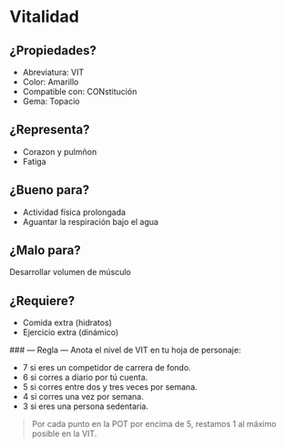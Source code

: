 
Vitalidad
=========

¿Propiedades?
-------------
* Abreviatura: VIT
* Color: Amarillo
* Compatible con: CONstitución
* Gema: Topacio

¿Representa?
------------
* Corazon y pulmñon
* Fatiga

¿Bueno para?
------------
* Actividad física prolongada
* Aguantar la respiración bajo el agua

¿Malo para?
-----------
Desarrollar volumen de músculo

¿Requiere?
----------
* Comida extra (hidratos)
* Ejercicio extra (dinámico)

### — Regla —
Anota el nivel de VIT en tu hoja de personaje:
* 7 si eres un competidor de carrera de fondo.
* 6 si corres a diario por tú cuenta.
* 5 si corres entre dos y tres veces por semana.
* 4 si corres una vez por semana.
* 3 si eres una persona sedentaria.
> Por cada punto en la POT por encima de 5, restamos 1 al máximo posible en la VIT.
